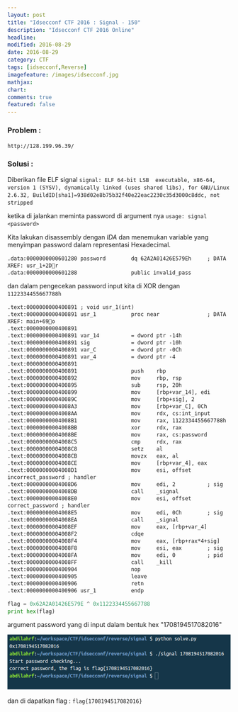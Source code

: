 ```yaml
---
layout: post
title: "Idsecconf CTF 2016 : Signal - 150"
description: "Idsecconf CTF 2016 Online"
headline: 
modified: 2016-08-29
date: 2016-08-29
category: CTF
tags: [idsecconf,Reverse]
imagefeature: /images/idsecconf.jpg
mathjax: 
chart: 
comments: true
featured: false
---
```


### Problem :

`http://128.199.96.39/`

### Solusi :

Diberikan file ELF signal 
`signal: ELF 64-bit LSB  executable, x86-64, version 1 (SYSV), dynamically linked (uses shared libs), for GNU/Linux 2.6.32, BuildID[sha1]=938d02e8b75b32f40e22eac2230c35d3000c8ddc, not stripped`

ketika di jalankan meminta password di argument nya
`usage: signal <password>`

Kita lakukan disassembly dengan *IDA* dan menemukan variable yang menyimpan password
dalam representasi Hexadecimal.

```
.data:0000000000601280 password        dq 62A2A01426E579Eh     ; DATA XREF: usr_1+2Dr
.data:0000000000601288                 public invalid_pass
```

dan dalam pengecekan password input kita di XOR dengan `1122334455667788h`

```
.text:0000000000400891 ; void usr_1(int)
.text:0000000000400891 usr_1           proc near               ; DATA XREF: main+69o
.text:0000000000400891
.text:0000000000400891 var_14          = dword ptr -14h
.text:0000000000400891 sig             = dword ptr -10h
.text:0000000000400891 var_C           = dword ptr -0Ch
.text:0000000000400891 var_4           = dword ptr -4
.text:0000000000400891
.text:0000000000400891                 push    rbp
.text:0000000000400892                 mov     rbp, rsp
.text:0000000000400895                 sub     rsp, 20h
.text:0000000000400899                 mov     [rbp+var_14], edi
.text:000000000040089C                 mov     [rbp+sig], 2
.text:00000000004008A3                 mov     [rbp+var_C], 0Ch
.text:00000000004008AA                 mov     rdx, cs:int_input
.text:00000000004008B1                 mov     rax, 1122334455667788h
.text:00000000004008BB                 xor     rdx, rax
.text:00000000004008BE                 mov     rax, cs:password
.text:00000000004008C5                 cmp     rdx, rax
.text:00000000004008C8                 setz    al
.text:00000000004008CB                 movzx   eax, al
.text:00000000004008CE                 mov     [rbp+var_4], eax
.text:00000000004008D1                 mov     esi, offset incorrect_password ; handler
.text:00000000004008D6                 mov     edi, 2          ; sig
.text:00000000004008DB                 call    _signal
.text:00000000004008E0                 mov     esi, offset correct_password ; handler
.text:00000000004008E5                 mov     edi, 0Ch        ; sig
.text:00000000004008EA                 call    _signal
.text:00000000004008EF                 mov     eax, [rbp+var_4]
.text:00000000004008F2                 cdqe
.text:00000000004008F4                 mov     eax, [rbp+rax*4+sig]
.text:00000000004008F8                 mov     esi, eax        ; sig
.text:00000000004008FA                 mov     edi, 0          ; pid
.text:00000000004008FF                 call    _kill
.text:0000000000400904                 nop
.text:0000000000400905                 leave
.text:0000000000400906                 retn
.text:0000000000400906 usr_1           endp
```

```python
flag = 0x62A2A01426E579E ^ 0x1122334455667788
print hex(flag)
```
argument password yang di input dalam bentuk hex "1708194517082016"

![Flag Signal](/images/signal_flag.png)

dan di dapatkan flag : `flag{1708194517082016}`


